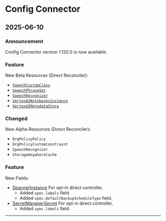 # Config Connector

## 2025-06-10

### Announcement

Config Connector version 1.132.0 is now available.

### Feature

New Beta Resources (Direct Reconciler):

* [`SpeechCustomClass`](https://cloud.google.com/config-connector/docs/reference/resource-docs/speech/speechcustomclass)
* [`SpeechPhraseSet`](https://cloud.google.com/config-connector/docs/reference/resource-docs/speech/speechphraseset)
* [`SpeechRecognizer`](https://cloud.google.com/config-connector/docs/reference/resource-docs/speech/speechrecognizer)
* [`VertexAINotebooksInstance`](https://cloud.google.com/config-connector/docs/reference/resource-docs/notebooks/notebookinstance)
* [`VertexAIMetadataStore`](https://cloud.google.com/config-connector/docs/reference/resource-docs/vertexai/vertexaimetadatastore)

### Changed

New Alpha Resources (Direct Reconciler):

* `OrgPolicyPolicy`
* `OrgPolicyCustomConstraint`
* `SpeechRecognizer`
* `StorageAnywhereCache`

### Feature

New Fields:

* [SpannerInstance](https://cloud.google.com/config-connector/docs/reference/resource-docs/spanner/spannerinstance)
  For opt-in direct controller,
  + Added `spec.labels` field.
  + Added `spec.defaultBackupScheduleType` field.
* [SecretManagerSecret](https://cloud.google.com/config-connector/docs/reference/resource-docs/secretmanager/secretmanagersecret)
  For opt-in direct controller,
  + Added `spec.labels` field.

---
